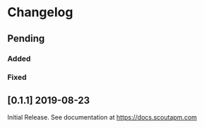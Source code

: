 # Changelog

## Pending

### Added

### Fixed


## [0.1.1] 2019-08-23

Initial Release. See documentation at https://docs.scoutapm.com


